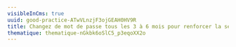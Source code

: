 ```yaml
---
visibleInCms: true
uuid: good-practice-ATwVLnzjF3ojGEAH0HV9R
title: Changez de mot de passe tous les 3 à 6 mois pour renforcer la sécurité.
thematique: thematique-nGkbk6oSlC5_p3eqoXX2o
---
```

